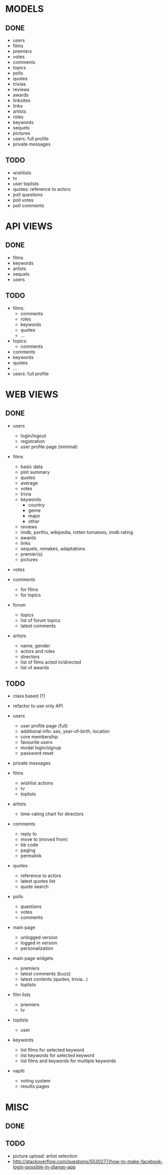 # MODELS

## DONE

- users
- films
- premiers
- votes
- comments
- topics
- polls
- quotes
- trivias
- reviews
- awards
- linksites
- links
- artists
- roles
- keywords
- sequels
- pictures
- users: full profile
- private messages


## TODO

- wishlists
- tv
- user toplists
- quotes: reference to actors
- poll questions
- poll votes
- poll comments



# API VIEWS

## DONE

- films
- keywords
- artists
- sequels
- users


## TODO

- films:
    - comments
    - roles
    - keywords
    - quotes
    - ...
- topics:
    - comments
- comments
- keywords
- quotes
- ...
- users: full profile


# WEB VIEWS

## DONE

- users
    - login/logout
    - registration
    - user profile page (minimal)

- films
    - basic data
    - plot summary
    - quotes
    - average
    - votes
    - trivia
    - keywords
        - country
        - genre
        - major
        - other
    - reviews
    - imdb, porthu, wikipedia, rotten tomatoes, imdb rating
    - awards
    - links
    - sequels, remakes, adaptations
    - premier(s)
    - pictures

- votes

- comments
    - for films
    - for topics

- forum
    - topics
    - list of forum topics
    - latest comments

- artists
    - name, gender
    - actors and roles
    - directors
    - list of films acted in/directed
    - list of awards


## TODO

- class based (?)
- refactor to use only API

- users
    - user profile page (full)
    - additional info: sex, year-of-birth, location
    - core membership
    - favourite users
    - modal login/signup
    - password reset

- private messages

- films
    - wishlist actions
    - tv
    - toplists

- artists
    - time-rating chart for directors

- comments
    - reply to
    - move to (moved from)
    - bb code
    - paging
    - permalink

- quotes
    - reference to actors
    - latest quotes list
    - quote search

- polls
    - questions
    - votes
    - comments

- main page
    - unlogged version
    - logged in version
    - personalization

- main page widgets
    - premiers
    - latest comments (buzz)
    - latest contents (quotes, trivia...)
    - toplists

- film lists
    - premiers
    - tv

- toplists
    - user

- keywords
    - list films for selected keyword
    - list keywords for selected keyword
    - list films and keywords for multiple keywords

- vapiti
    - voting system
    - results pages



# MISC

## DONE

## TODO

- picture upload: artist selection
- http://stackoverflow.com/questions/5530277/how-to-make-facebook-login-possible-in-django-app
